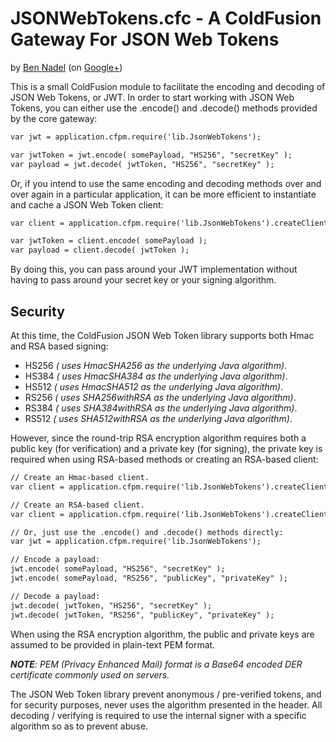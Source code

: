 
# JSONWebTokens.cfc - A ColdFusion Gateway For JSON Web Tokens

by [Ben Nadel][1] (on [Google+][2])

This is a small ColdFusion module to facilitate the encoding and decoding of JSON Web 
Tokens, or JWT. In order to start working with JSON Web Tokens, you can either use the
.encode() and .decode() methods provided by the core gateway:

```cfc
var jwt = application.cfpm.require('lib.JsonWebTokens');

var jwtToken = jwt.encode( somePayload, "HS256", "secretKey" );
var payload = jwt.decode( jwtToken, "HS256", "secretKey" );
```

Or, if you intend to use the same encoding and decoding methods over and over again in
a particular application, it can be more efficient to instantiate and cache a JSON Web 
Token client:

```cfc
var client = application.cfpm.require('lib.JsonWebTokens').createClient( "HS256", "secretKey" );

var jwtToken = client.encode( somePayload );
var payload = client.decode( jwtToken );
```

By doing this, you can pass around your JWT implementation without having to pass around
your secret key or your signing algorithm. 

## Security

At this time, the ColdFusion JSON Web Token library supports both Hmac and RSA based 
signing:

* HS256 _( uses HmacSHA256 as the underlying Java algorithm)_.
* HS384 _( uses HmacSHA384 as the underlying Java algorithm)_.
* HS512 _( uses HmacSHA512 as the underlying Java algorithm)_.
* RS256 _( uses SHA256withRSA as the underlying Java algorithm)_.
* RS384 _( uses SHA384withRSA as the underlying Java algorithm)_.
* RS512 _( uses SHA512withRSA as the underlying Java algorithm)_.

However, since the round-trip RSA encryption algorithm requires both a public
key (for verification) and a private key (for signing), the private key is required when
using RSA-based methods or creating an RSA-based client:

```cfc
// Create an Hmac-based client.
var client = application.cfpm.require('lib.JsonWebTokens').createClient( "HS256", "secret" );

// Create an RSA-based client.
var client = application.cfpm.require('lib.JsonWebTokens').createClient( "RS256", "publicKey", "privateKey" );

// Or, just use the .encode() and .decode() methods directly:
var jwt = application.cfpm.require('lib.JsonWebTokens');

// Encode a payload:
jwt.encode( somePayload, "HS256", "secretKey" );
jwt.encode( somePayload, "RS256", "publicKey", "privateKey" );

// Decode a payload:
jwt.decode( jwtToken, "HS256", "secretKey" );
jwt.decode( jwtToken, "RS256", "publicKey", "privateKey" );
```

When using the RSA encryption algorithm, the public and private keys are assumed to be
provided in plain-text PEM format.

_**NOTE**: PEM (Privacy Enhanced Mail) format is a Base64 encoded DER certificate commonly 
used on servers._

The JSON Web Token library prevent anonymous / pre-verified tokens, and for security 
purposes, never uses the algorithm presented in the header. All decoding / verifying is
required to use the internal signer with a specific algorithm so as to prevent abuse.


[1]: http://www.bennadel.com
[2]: https://plus.google.com/108976367067760160494?rel=author
